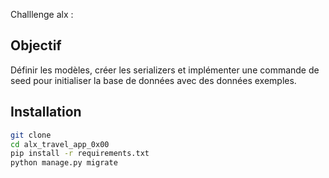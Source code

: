 Challlenge alx  :



## Objectif
Définir les modèles, créer les serializers et implémenter une commande de seed pour initialiser la base de données avec des données exemples.

## Installation
```bash
git clone 
cd alx_travel_app_0x00
pip install -r requirements.txt
python manage.py migrate
